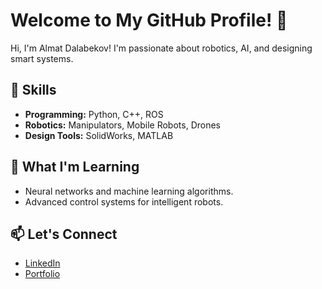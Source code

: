 # Welcome to My GitHub Profile! 👋

Hi, I'm Almat Dalabekov! I'm passionate about robotics, AI, and designing smart systems. 

## 🚀 Skills
- **Programming:** Python, C++, ROS
- **Robotics:** Manipulators, Mobile Robots, Drones
- **Design Tools:** SolidWorks, MATLAB

## 🌱 What I'm Learning
- Neural networks and machine learning algorithms.
- Advanced control systems for intelligent robots.

## 📫 Let's Connect
- [LinkedIn](https://linkedin.com/in/almatdalabekov)
- [Portfolio](https://almatdalabekov.github.io)
